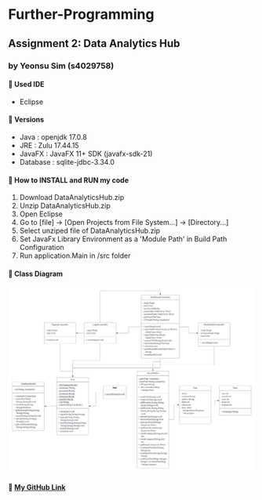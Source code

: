 # Further-Programming
## Assignment 2: Data Analytics Hub
### by Yeonsu Sim (s4029758)

#### 📍 Used IDE
- Eclipse

#### 📍 Versions
- Java : openjdk 17.0.8
- JRE : Zulu 17.44.15
- JavaFX : JavaFX 11+ SDK (javafx-sdk-21)
- Database : sqlite-jdbc-3.34.0

#### 📍 How to INSTALL and RUN my code
<ol>
    <li> Download DataAnalyticsHub.zip
    <li> Unzip DataAnalyticsHub.zip
    <li> Open Eclipse
    <li> Go to [file] -> [Open Projects from File System...] -> [Directory...]
    <li> Select unziped file of DataAnalyticsHub.zip
    <li> Set JavaFx Library Environment as a 'Module Path' in Build Path Configuration
    <li> Run application.Main in /src folder
</ol>

#### 📍 Class Diagram
![Alt text](<img/Class Diagram.png>)

#### 📍 <a href="https://github.com/Yeonsu-Sim/Further-Programming">My GitHub Link
